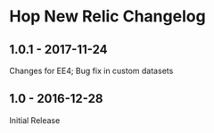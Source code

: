 # Hop New Relic Changelog

## 1.0.1 - 2017-11-24

Changes for EE4; Bug fix in custom datasets

## 1.0 - 2016-12-28

Initial Release
